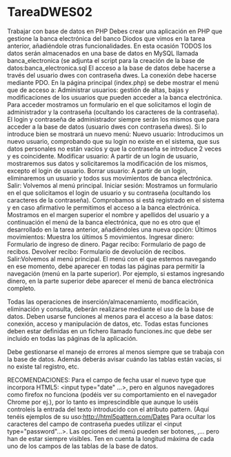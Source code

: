 # TareaDWES02
Trabajar con base de datos en PHP
Debes crear una aplicación en PHP que gestione la banca electrónica del banco Diodos que vimos en la tarea anterior, añadiéndole otras funcionalidades. En esta ocasión TODOS los datos serán almacenados en una base de datos en MySQL llamada banca_electronica (se adjunta el script para la creación de la base de datos:banca_electronica.sql
El acceso a la base de datos debe hacerse a través del usuario dwes con contraseña dwes. La conexión debe hacerse mediante PDO.
En la página principal (index.php)  se debe mostrar el menú que de acceso a:
Administrar usuarios: gestión de altas, bajas y modificaciones de los usuarios que pueden acceder a la banca electrónica. Para acceder mostramos un formulario en el que solicitamos el login de administrador y la contraseña (ocultando los caracteres de la contraseña). El login y contraseña de administrador siempre serán los mismos que para acceder a la base de datos (usuario dwes con contraseña dwes). Si lo introduce bien se mostrará un nuevo menú:
Nuevo usuario: Introducimos un nuevo usuario, comprobando que su login no existe en el sistema, que sus datos personales no están vacíos y que la contraseña se introduce 2 veces y es coincidente.
Modificar usuario: A partir de un login de usuario, mostraremos sus datos y solicitaremos la modificación de los mismos, excepto el login de usuario.
Borrar usuario: A partir de un login, eliminaremos un usuario y todos sus movimientos de banca electrónica.
Salir: Volvemos al menú principal.
Iniciar sesión: Mostramos un formulario en el que solicitamos el login de usuario y su contraseña (ocultando los caracteres de la contraseña). Comprobamos si está registrado en el sistema y en caso afirmativo le permitimos el acceso a la banca electrónica.
Mostramos en el margen superior el nombre y apellidos del usuario y a continuación el menú de la banca electrónica, que no es otro que el desarrollado en la tarea anterior, añadiéndoles una nueva opción:
Últimos movimientos: Muestra los últimos 5 movimientos.
Ingresar dinero: Formulario de ingreso de dinero.
Pagar recibo: Formulario de pago de recibos.
Devolver recibo: Formulario de devolución de recibos.
Salir:Volvemos al menú principal.
El menú con el que estemos navegando en ese momento, debe aparecer en todas las páginas para permitir la navegación (menú en la parte superior). Por ejemplo, si estamos ingresando dinero, en la parte superior debe aparecer el menú de banca electrónica completo.

Todas las operaciones de inserción/almacenamiento, modificación, eliminación y consulta, deberán realizarse mediante el uso de la base de datos.
Deben usarse funciones al menos para el acceso a la base datos: conexión, acceso y manipulación de datos, etc. Todas estas funciones deben estar definidas en un fichero llamado funciones.inc que debe ser incluido en todas las páginas de la aplicación.

Debe gestionarse el manejo de errores al menos siempre que se trabaja con la base de datos. Además deberás avisar cuándo las tablas están vacías, si no existe tal registro, etc.

RECOMENDACIONES:
Para el campo de fecha usar el nuevo type que incorpora HTML5: <input type="date" ...>, pero en algunos navegadores como firefox no funciona (podéis ver su comportamiento en el navegador Chrome por ej.), por lo tanto es imprescindible que aunque lo uséis controleis la entrada del texto introducido con el atributo pattern. (Aquí tenéis ejemplos de su uso:http://html5pattern.com/Dates
Para ocultar los caracteres del campo de contraseña puedes utilizar el <input type="password"…>.
Las opciones del menú pueden ser botones, <a href..>,… pero han de estar siempre visibles.
Ten en cuenta la longitud máxima de cada uno de los campos de las tablas de la base de datos.
